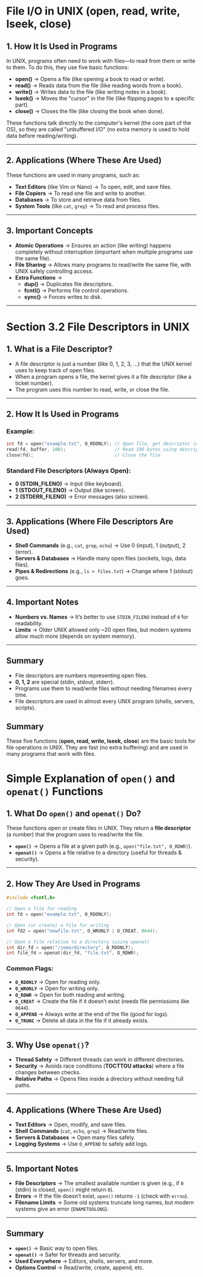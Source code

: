 # File I/O in UNIX (open, read, write, lseek, close)

## 1. How It Is Used in Programs
In UNIX, programs often need to work with files—to read from them or write to them. To do this, they use five basic functions:

- **open()** → Opens a file (like opening a book to read or write).  
- **read()** → Reads data from the file (like reading words from a book).  
- **write()** → Writes data to the file (like writing notes in a book).  
- **lseek()** → Moves the "cursor" in the file (like flipping pages to a specific part).  
- **close()** → Closes the file (like closing the book when done).  

These functions talk directly to the computer's kernel (the core part of the OS), so they are called "unbuffered I/O" (no extra memory is used to hold data before reading/writing).

---

## 2. Applications (Where These Are Used)
These functions are used in many programs, such as:

- **Text Editors** (like Vim or Nano) → To open, edit, and save files.  
- **File Copiers** → To read one file and write to another.  
- **Databases** → To store and retrieve data from files.  
- **System Tools** (like `cat`, `grep`) → To read and process files.  

---

## 3. Important Concepts
- **Atomic Operations** → Ensures an action (like writing) happens completely without interruption (important when multiple programs use the same file).  
- **File Sharing** → Allows many programs to read/write the same file, with UNIX safely controlling access.  
- **Extra Functions** →  
  - **dup()** → Duplicates file descriptors.  
  - **fcntl()** → Performs file control operations.  
  - **sync()** → Forces writes to disk.

---

# Section 3.2 File Descriptors in UNIX

## 1. What is a File Descriptor?
- A file descriptor is just a number (like 0, 1, 2, 3, ...) that the UNIX kernel uses to keep track of open files.  
- When a program opens a file, the kernel gives it a file descriptor (like a ticket number).  
- The program uses this number to read, write, or close the file.

---

## 2. How It Is Used in Programs

### Example:
```c
int fd = open("example.txt", O_RDONLY); // Open file, get descriptor (e.g., 3)
read(fd, buffer, 100);                  // Read 100 bytes using descriptor 3
close(fd);                              // Close the file
```

### Standard File Descriptors (Always Open):
- **0 (STDIN_FILENO)** → Input (like keyboard).  
- **1 (STDOUT_FILENO)** → Output (like screen).  
- **2 (STDERR_FILENO)** → Error messages (also screen).  

---

## 3. Applications (Where File Descriptors Are Used)
- **Shell Commands** (e.g., `cat`, `grep`, `echo`) → Use 0 (input), 1 (output), 2 (error).  
- **Servers & Databases** → Handle many open files (sockets, logs, data files).  
- **Pipes & Redirections** (e.g., `ls > files.txt`) → Change where 1 (stdout) goes.  

---

## 4. Important Notes
- **Numbers vs. Names** → It’s better to use `STDIN_FILENO` instead of `0` for readability.  
- **Limits** → Older UNIX allowed only ~20 open files, but modern systems allow much more (depends on system memory).  

---

## Summary
- File descriptors are numbers representing open files.  
- **0, 1, 2** are special (stdin, stdout, stderr).  
- Programs use them to read/write files without needing filenames every time.  
- File descriptors are used in almost every UNIX program (shells, servers, scripts).

## Summary
These five functions (**open, read, write, lseek, close**) are the basic tools for file operations in UNIX. They are fast (no extra buffering) and are used in many programs that work with files.

# Simple Explanation of `open()` and `openat()` Functions

## 1. What Do `open()` and `openat()` Do?
These functions open or create files in UNIX. They return a **file descriptor** (a number) that the program uses to read/write the file.

- **`open()`** → Opens a file at a given path (e.g., `open("file.txt", O_RDWR)`).  
- **`openat()`** → Opens a file relative to a directory (useful for threads & security).  

---

## 2. How They Are Used in Programs
```c
#include <fcntl.h>  

// Open a file for reading  
int fd = open("example.txt", O_RDONLY);  

// Open (or create) a file for writing  
int fd2 = open("newfile.txt", O_WRONLY | O_CREAT, 0644);  

// Open a file relative to a directory (using openat)  
int dir_fd = open("/some/directory", O_RDONLY);  
int file_fd = openat(dir_fd, "file.txt", O_RDWR);  
```

### Common Flags:
- **`O_RDONLY`** → Open for reading only.  
- **`O_WRONLY`** → Open for writing only.  
- **`O_RDWR`** → Open for both reading and writing.  
- **`O_CREAT`** → Create the file if it doesn’t exist (needs file permissions like `0644`).  
- **`O_APPEND`** → Always write at the end of the file (good for logs).  
- **`O_TRUNC`** → Delete all data in the file if it already exists.  

---

## 3. Why Use `openat()`?
- **Thread Safety** → Different threads can work in different directories.  
- **Security** → Avoids race conditions (**TOCTTOU attacks**) where a file changes between checks.  
- **Relative Paths** → Opens files inside a directory without needing full paths.  

---

## 4. Applications (Where These Are Used)
- **Text Editors** → Open, modify, and save files.  
- **Shell Commands** (`cat`, `echo`, `grep`) → Read/write files.  
- **Servers & Databases** → Open many files safely.  
- **Logging Systems** → Use `O_APPEND` to safely add logs.  

---

## 5. Important Notes
- **File Descriptors** → The smallest available number is given (e.g., if `0` (stdin) is closed, `open()` might return `0`).  
- **Errors** → If the file doesn’t exist, `open()` returns `-1` (check with `errno`).  
- **Filename Limits** → Some old systems truncate long names, but modern systems give an error (`ENAMETOOLONG`).  

---

## Summary
- **`open()`** → Basic way to open files.  
- **`openat()`** → Safer for threads and security.  
- **Used Everywhere** → Editors, shells, servers, and more.  
- **Options Control** → Read/write, create, append, etc.
